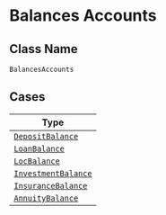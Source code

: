 
# Balances Accounts

## Class Name

`BalancesAccounts`

## Cases

| Type |
|  --- |
| [`DepositBalance`](../../../doc/models/deposit-balance.md) |
| [`LoanBalance`](../../../doc/models/loan-balance.md) |
| [`LocBalance`](../../../doc/models/loc-balance.md) |
| [`InvestmentBalance`](../../../doc/models/investment-balance.md) |
| [`InsuranceBalance`](../../../doc/models/insurance-balance.md) |
| [`AnnuityBalance`](../../../doc/models/annuity-balance.md) |

